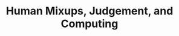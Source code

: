 ---
layout: post
title: Human Mixups, Judgement, and Computing
description: Comcast is just the worst
categories: computing comcast
---